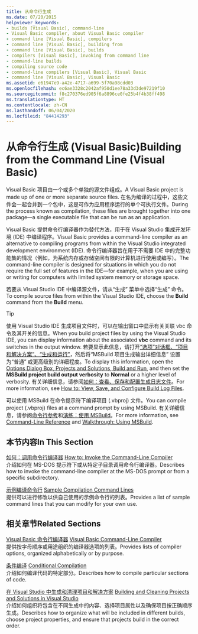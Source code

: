 ```yaml
---
title: 从命令行生成
ms.date: 07/20/2015
helpviewer_keywords:
- builds [Visual Basic], command-line
- Visual Basic compiler, about Visual Basic compiler
- command line [Visual Basic], compilers
- command line [Visual Basic], building from
- command line [Visual Basic], builds
- compilers [Visual Basic], invoking from command line
- command-line builds
- compiling source code
- command-line compilers [Visual Basic], Visual Basic
- command line [Visual Basic], Visual Basic
ms.assetid: e61947e9-a42e-4717-a699-5f70a98cdd03
ms.openlocfilehash: ec6ae3328c2042af950d1ee78a33d3de97219f10
ms.sourcegitcommit: f8c270376ed905f6a8896ce0fe25b4f4b38ff498
ms.translationtype: HT
ms.contentlocale: zh-CN
ms.lasthandoff: 06/04/2020
ms.locfileid: "84414293"
---
```

# <a name="building-from-the-command-line-visual-basic"></a><span data-ttu-id="37aad-102">从命令行生成 (Visual Basic)</span><span class="sxs-lookup"><span data-stu-id="37aad-102">Building from the Command Line (Visual Basic)</span></span>

<span data-ttu-id="37aad-103">Visual Basic 项目由一个或多个单独的源文件组成。</span><span class="sxs-lookup"><span data-stu-id="37aad-103">A Visual Basic project is made up of one or more separate source files.</span></span> <span data-ttu-id="37aad-104">在名为编译的过程中，这些文件会一起合并到一个包中，这是可作为应用程序运行的单个可执行文件。</span><span class="sxs-lookup"><span data-stu-id="37aad-104">During the process known as compilation, these files are brought together into one package—a single executable file that can be run as an application.</span></span>

<span data-ttu-id="37aad-105">Visual Basic 提供命令行编译器作为替代方法，用于在 Visual Studio 集成开发环境 (IDE) 中编译程序。</span><span class="sxs-lookup"><span data-stu-id="37aad-105">Visual Basic provides a command-line compiler as an alternative to compiling programs from within the Visual Studio integrated development environment (IDE).</span></span> <span data-ttu-id="37aad-106">命令行编译器旨在用于不需要 IDE 中的完整功能集的情况（例如，为系统内存或存储空间有限的计算机进行使用或编写）。</span><span class="sxs-lookup"><span data-stu-id="37aad-106">The command-line compiler is designed for situations in which you do not require the full set of features in the IDE—for example, when you are using or writing for computers with limited system memory or storage space.</span></span>

<span data-ttu-id="37aad-107">若要从 Visual Studio IDE 中编译源文件，请从“生成”  菜单中选择“生成”  命令。</span><span class="sxs-lookup"><span data-stu-id="37aad-107">To compile source files from within the Visual Studio IDE, choose the **Build** command from the **Build** menu.</span></span>

> [!TIP]
> <span data-ttu-id="37aad-108">使用 Visual Studio IDE 生成项目文件时，可以在输出窗口中显示有关关联 vbc  命令及其开关的信息。</span><span class="sxs-lookup"><span data-stu-id="37aad-108">When you build project files by using the Visual Studio IDE, you can display information about the associated **vbc** command and its switches in the output window.</span></span> <span data-ttu-id="37aad-109">若要显示此信息，请打开[“选项”对话框、“项目和解决方案”、“生成和运行”](/visualstudio/ide/reference/options-dialog-box-projects-and-solutions-build-and-run)，然后将“MSBuild 项目生成输出详细信息”  设置为“普通”  或更高级别的详细程度。</span><span class="sxs-lookup"><span data-stu-id="37aad-109">To display this information, open the [Options Dialog Box,  Projects and Solutions, Build and Run](/visualstudio/ide/reference/options-dialog-box-projects-and-solutions-build-and-run), and then set the **MSBuild project build output verbosity** to **Normal** or a higher level of verbosity.</span></span> <span data-ttu-id="37aad-110">有关详细信息，请参阅[如何：查看、保存和配置生成日志文件](/visualstudio/ide/how-to-view-save-and-configure-build-log-files)。</span><span class="sxs-lookup"><span data-stu-id="37aad-110">For more information, see [How to: View, Save, and Configure Build Log Files](/visualstudio/ide/how-to-view-save-and-configure-build-log-files).</span></span>

<span data-ttu-id="37aad-111">可以使用 MSBuild 在命令提示符下编译项目 (.vbproj) 文件。</span><span class="sxs-lookup"><span data-stu-id="37aad-111">You can compile project (.vbproj) files at a command prompt by using MSBuild.</span></span> <span data-ttu-id="37aad-112">有关详细信息，请参阅[命令行参考](/visualstudio/msbuild/msbuild-command-line-reference)和[演练：使用 MSBuild](/visualstudio/msbuild/walkthrough-using-msbuild)。</span><span class="sxs-lookup"><span data-stu-id="37aad-112">For more information, see [Command-Line Reference](/visualstudio/msbuild/msbuild-command-line-reference) and [Walkthrough: Using MSBuild](/visualstudio/msbuild/walkthrough-using-msbuild).</span></span>

## <a name="in-this-section"></a><span data-ttu-id="37aad-113">本节内容</span><span class="sxs-lookup"><span data-stu-id="37aad-113">In This Section</span></span>

<span data-ttu-id="37aad-114">[如何：调用命令行编译器](how-to-invoke-the-command-line-compiler.md) </span><span class="sxs-lookup"><span data-stu-id="37aad-114">[How to: Invoke the Command-Line Compiler](how-to-invoke-the-command-line-compiler.md) </span></span>\
<span data-ttu-id="37aad-115">介绍如何在 MS-DOS 提示符下或从特定子目录调用命令行编译器。</span><span class="sxs-lookup"><span data-stu-id="37aad-115">Describes how to invoke the command-line compiler at the MS-DOS prompt or from a specific subdirectory.</span></span>

<span data-ttu-id="37aad-116">[示例编译命令行](sample-compilation-command-lines.md) </span><span class="sxs-lookup"><span data-stu-id="37aad-116">[Sample Compilation Command Lines](sample-compilation-command-lines.md) </span></span>\
<span data-ttu-id="37aad-117">提供可以进行修改以供自己使用的示例命令行的列表。</span><span class="sxs-lookup"><span data-stu-id="37aad-117">Provides a list of sample command lines that you can modify for your own use.</span></span>

## <a name="related-sections"></a><span data-ttu-id="37aad-118">相关章节</span><span class="sxs-lookup"><span data-stu-id="37aad-118">Related Sections</span></span>

<span data-ttu-id="37aad-119">[Visual Basic 命令行编译器](index.md) </span><span class="sxs-lookup"><span data-stu-id="37aad-119">[Visual Basic Command-Line Compiler](index.md) </span></span>\
<span data-ttu-id="37aad-120">提供按字母顺序或用途组织的编译器选项的列表。</span><span class="sxs-lookup"><span data-stu-id="37aad-120">Provides lists of compiler options, organized alphabetically or by purpose.</span></span>

<span data-ttu-id="37aad-121">[条件编译](../../programming-guide/program-structure/conditional-compilation.md) </span><span class="sxs-lookup"><span data-stu-id="37aad-121">[Conditional Compilation](../../programming-guide/program-structure/conditional-compilation.md) </span></span>\
<span data-ttu-id="37aad-122">介绍如何编译代码的特定部分。</span><span class="sxs-lookup"><span data-stu-id="37aad-122">Describes how to compile particular sections of code.</span></span>

<span data-ttu-id="37aad-123">[在 Visual Studio 中生成和清理项目和解决方案](/visualstudio/ide/building-and-cleaning-projects-and-solutions-in-visual-studio) </span><span class="sxs-lookup"><span data-stu-id="37aad-123">[Building and Cleaning Projects and Solutions in Visual Studio](/visualstudio/ide/building-and-cleaning-projects-and-solutions-in-visual-studio) </span></span>\
<span data-ttu-id="37aad-124">介绍如何组织将包含在不同生成中的内容、选择项目属性以及确保项目按正确顺序生成。</span><span class="sxs-lookup"><span data-stu-id="37aad-124">Describes how to organize what will be included in different builds, choose project properties, and ensure that projects build in the correct order.</span></span>
